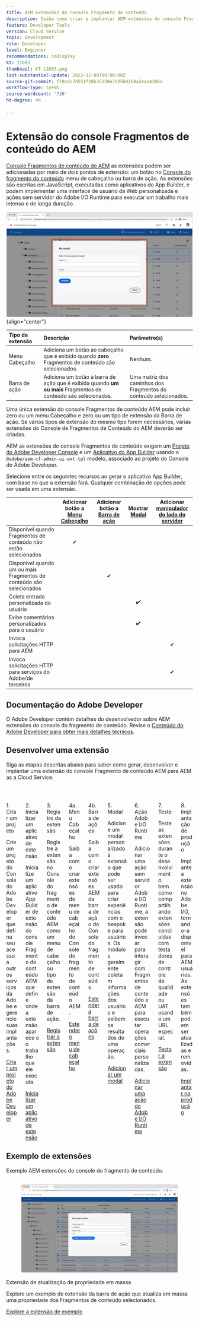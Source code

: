 ```yaml
---
title: AEM extensões do console Fragmento de conteúdo
description: Saiba como criar e implantar AEM extensões do console Fragmento de conteúdo as a Cloud Service
feature: Developer Tools
version: Cloud Service
topic: Development
role: Developer
level: Beginner
recommendations: noDisplay
kt: 11603
thumbnail: KT-11603.png
last-substantial-update: 2022-12-09T00:00:00Z
source-git-commit: f19cdc7d551f20b35550e7d25bd168a2eaa43b6a
workflow-type: tm+mt
source-wordcount: '726'
ht-degree: 4%

---
```



# Extensão do console Fragmentos de conteúdo do AEM

[Console Fragmentos de conteúdo do AEM](https://experienceleague.adobe.com/docs/experience-manager-cloud-service/content/sites/administering/content-fragments/content-fragments-console.html?lang=pt-BR) as extensões podem ser adicionadas por meio de dois pontos de extensão: um botão no [Console do fragmento do conteúdo](https://experienceleague.adobe.com/docs/experience-manager-cloud-service/content/sites/administering/content-fragments/content-fragments-console.html) menu de cabeçalho ou barra de ação. As extensões são escritas em JavaScript, executadas como aplicativos do App Builder, e podem implementar uma interface de usuário da Web personalizada e ações sem servidor do Adobe I/O Runtime para executar um trabalho mais intenso e de longa duração.

![Extensão do console Fragmentos de conteúdo do AEM](./assets/overview/example.png){align="center"}

| Tipo de extensão | Descrição | Parâmetro(s) |
| :--- | :--- | :--- |
| Menu Cabeçalho | Adiciona um botão ao cabeçalho que é exibido quando __zero__ Fragmentos de conteúdo são selecionados. | Nenhum. |
| Barra de ação | Adiciona um botão à barra de ação que é exibida quando __um ou mais__ Fragmentos de conteúdo são selecionados. | Uma matriz dos caminhos dos Fragmentos do conteúdo selecionados. |

Uma única extensão do console Fragmentos de conteúdo AEM pode incluir zero ou um menu Cabeçalho e zero ou um tipo de extensão da Barra de ação. Se vários tipos de extensão do mesmo tipo forem necessários, várias extensões do Console de Fragmentos de Conteúdo do AEM deverão ser criadas.

AEM as extensões do console Fragmentos de conteúdo exigem um [Projeto do Adobe Developer Console](https://developer.adobe.com/uix/docs/services/aem-cf-console-admin/extension-development/#create-a-project-in-adobe-developer-console) e um [Aplicativo do App Builder](https://developer.adobe.com/uix/docs/services/aem-cf-console-admin/code-generation) usando o `@adobe/aem-cf-admin-ui-ext-tpl` modelo, associado ao projeto do Console do Adobe Developer.

Selecione entre os seguintes recursos ao gerar o aplicativo App Builder, com base no que a extensão fará. Qualquer combinação de opções pode ser usada em uma extensão.

|  | Adicionar botão a [Menu Cabeçalho](./header-menu.md) | Adicionar botão a [Barra de ação](./action-bar.md) | Mostrar [Modal](./modal.md) | Adicionar [manipulador do lado do servidor](./runtime-action.md) |
| ------------------------------------------ | :-----------------------: | :----------------------: | :--------: | :--------------------:  |
| Disponível quando Fragmentos de conteúdo não estão selecionados | ✔ |  |  |  |
| Disponível quando um ou mais Fragmentos de conteúdo são selecionados |  | ✔ |  |  |
| Coleta entrada personalizada do usuário |  |  | ✔️ |  |
| Exibe comentários personalizados para o usuário |  |  | ✔️ |  |
| Invoca solicitações HTTP para AEM |  |  |  | ✔ |
| Invoca solicitações HTTP para serviços do Adobe/de terceiros |  |  |  | ✔ |


## Documentação do Adobe Developer

O Adobe Developer contém detalhes do desenvolvedor sobre AEM extensões do console do fragmento de conteúdo. Revise o [Conteúdo do Adobe Developer para obter mais detalhes técnicos](https://developer.adobe.com/uix/docs/).

## Desenvolver uma extensão

Siga as etapas descritas abaixo para saber como gerar, desenvolver e implantar uma extensão do console Fragmento de conteúdo AEM para AEM as a Cloud Service.

<div class="columns is-multiline">
    <!-- Create Adobe Developer Project -->
    <div class="column is-half-tablet is-half-desktop is-one-third-widescreen" aria-label="Create Adobe Developer Project">
        <div class="card">
            <div class="card-image">
                <figure class="image is-16by9">
                    <a href="https://developer.adobe.com/uix/docs/services/aem-cf-console-admin/extension-development/#create-a-project-in-adobe-developer-console" title="Criar projeto do Adobe Developer" tabindex="-1" target="_adobe-developer-com">
                        <img class="is-bordered-r-small" src="./assets/project/card.png" alt="Criar projeto do Adobe Developer">
                    </a>
                </figure>
            </div>
            <div class="card-content is-padded-small">
                <div class="content">
                    <p class="headline is-size-5 has-text-weight-bold">1. Criar um projeto</p>
                    <p class="is-size-6">Crie um projeto do Console do Adobe Developer que defina seu acesso a outros serviços da Adobe e gerencie suas implantações.</p>
                    <a href="https://developer.adobe.com/uix/docs/services/aem-cf-console-admin/extension-development/#create-a-project-in-adobe-developer-console" class="spectrum-Button spectrum-Button--outline spectrum-Button--primary spectrum-Button--sizeM" target="_adobe-developer-com">
                        <span class="spectrum-Button-label has-no-wrap has-text-weight-bold">Criar um projeto do Adobe Developer</span>
                    </a>
                </div>
            </div>
        </div>
    </div>
    <!-- Generate an Extension app -->
    <div class="column is-half-tablet is-half-desktop is-one-third-widescreen" aria-label="Generate an Extension app">
        <div class="card">
            <div class="card-image">
                <figure class="image is-16by9">
                    <a href="https://developer.adobe.com/uix/docs/services/aem-cf-console-admin/code-generation/#launch-code-generation-during-project-initialization" title="Gerar um aplicativo de extensão" tabindex="-1" target="_adobe-developer-com">
                        <img class="is-bordered-r-small" src="./assets/initialize-app/card.png" alt="Inicializar um aplicativo de extensão">
                    </a>
                </figure>
            </div>
            <div class="card-content is-padded-small">
                <div class="content">
                    <p class="headline is-size-5 has-text-weight-bold">2. Inicializar um aplicativo de extensão</p>
                    <p class="is-size-6">Inicialize um aplicativo App Builder de extensão do console Fragmento de conteúdo AEM que define onde a extensão aparece e o trabalho que ele executa.</p>
                    <a href="https://developer.adobe.com/uix/docs/services/aem-cf-console-admin/code-generation/#launch-code-generation-during-project-initialization" class="spectrum-Button spectrum-Button--outline spectrum-Button--primary spectrum-Button--sizeM" target="_adobe-developer-com">
                        <span class="spectrum-Button-label has-no-wrap has-text-weight-bold">Inicializar um aplicativo de extensão</span>
                    </a>
                </div>
            </div>
        </div>
    </div>
    <!-- Extension registration -->
    <div class="column is-half-tablet is-half-desktop is-one-third-widescreen" aria-label="Extension registration">
        <div class="card">
            <div class="card-image">
                <figure class="image is-16by9">
                    <a href="./extension-registration.md" title="Registro de extensão" tabindex="-1">
                        <img class="is-bordered-r-small" src="./assets/extension-registration/card.png" alt="Registro de extensão">
                    </a>
                </figure>
            </div>
            <div class="card-content is-padded-small">
                <div class="content">
                    <p class="headline is-size-5 has-text-weight-bold">3. Registro da extensão</p>
                    <p class="is-size-6">Registre a extensão no Console do fragmento de conteúdo AEM como um menu de cabeçalho ou tipo de extensão da barra de ação.</p>
                    <a href="./extension-registration.md" class="spectrum-Button spectrum-Button--outline spectrum-Button--primary spectrum-Button--sizeM">
                        <span class="spectrum-Button-label has-no-wrap has-text-weight-bold">Registrar a extensão</span>
                    </a>
                </div>
            </div>
        </div>
    </div>
    <!-- Header Menu -->
    <div class="column is-half-tablet is-half-desktop is-one-third-widescreen" aria-label="Header menu">
        <div class="card">
            <div class="card-image">
                <figure class="image is-16by9">
                    <a href="./header-menu.md" title="Menu Cabeçalho" tabindex="-1">
                        <img class="is-bordered-r-small" src="./assets/header-menu/card.png" alt="Menu Cabeçalho">
                    </a>
                </figure>
            </div>
            <div class="card-content is-padded-small">
                <div class="content">
                    <p class="headline is-size-5 has-text-weight-bold">4a. Menu Cabeçalho</p>
                    <p class="is-size-6">Saiba como criar extensões de menu de cabeçalho do Console do fragmento de conteúdo AEM.</p>
                    <a href="./header-menu.md" class="spectrum-Button spectrum-Button--outline spectrum-Button--primary spectrum-Button--sizeM">
                        <span class="spectrum-Button-label has-no-wrap has-text-weight-bold">Estender o menu de cabeçalho</span>
                    </a>
                </div>
            </div>
        </div>
    </div>
    <!-- Action Bar -->
    <div class="column is-half-tablet is-half-desktop is-one-third-widescreen" aria-label="Action Bar">
        <div class="card">
            <div class="card-image">
                <figure class="image is-16by9">
                    <a href="./action-bar.md" title="Barra de ações" tabindex="-1">
                        <img class="is-bordered-r-small" src="./assets/action-bar/card.png" alt="Barra de ações">
                    </a>
                </figure>
            </div>
            <div class="card-content is-padded-small">
                <div class="content">
                    <p class="headline is-size-5 has-text-weight-bold">4b. Barra de ações</p>
                    <p class="is-size-6">Saiba como criar extensões AEM da barra de ação do Console do fragmento de conteúdo.</p>
                    <a href="./action-bar.md" class="spectrum-Button spectrum-Button--outline spectrum-Button--primary spectrum-Button--sizeM">
                        <span class="spectrum-Button-label has-no-wrap has-text-weight-bold">Estender a barra de ações</span>
                    </a>
                </div>
            </div>
        </div>
    </div>
    <!-- Modal -->
    <div class="column is-half-tablet is-half-desktop is-one-third-widescreen" aria-label="Modal">
        <div class="card">
            <div class="card-image">
                <figure class="image is-16by9">
                    <a href="./modal.md" title="Modal" tabindex="-1">
                        <img class="is-bordered-r-small" src="./assets/modal/card.png" alt="Modal">
                    </a>
                </figure>
            </div>
            <div class="card-content is-padded-small">
                <div class="content">
                    <p class="headline is-size-5 has-text-weight-bold">5. Modal</p>
                    <p class="is-size-6">Adicione um modal personalizado à extensão que pode ser usado para criar experiências com o bespoke para usuários. Os módulos geralmente coletam informações dos usuários e exibem os resultados de uma operação.</p>
                    <a href="./modal.md" class="spectrum-Button spectrum-Button--outline spectrum-Button--primary spectrum-Button--sizeM">
                        <span class="spectrum-Button-label has-no-wrap has-text-weight-bold">Adicionar um modal</span>
                    </a>
                </div>
            </div>
        </div>
    </div>
    <!-- Adobe I/O Runtime action -->
    <div class="column is-half-tablet is-half-desktop is-one-third-widescreen" aria-label="Adobe I/O Runtime action">
        <div class="card">
            <div class="card-image">
                <figure class="image is-16by9">
                    <a href="./runtime-action.md" title="Ação do Adobe I/O Runtime" tabindex="-1">
                        <img class="is-bordered-r-small" src="./assets/runtime-action/card.png" alt="Ação do Adobe I/O Runtime">
                    </a>
                </figure>
            </div>
            <div class="card-content is-padded-small">
                <div class="content">
                    <p class="headline is-size-5 has-text-weight-bold">6. Ação Adobe I/O Runtime</p>
                    <p class="is-size-6">Adicionar uma ação sem servidor Adobe I/O Runtime, a extensão pode invocar para interagir com Fragmentos de conteúdo e AEM para executar operações comerciais personalizadas.</p>
                    <a href="./runtime-action.md" class="spectrum-Button spectrum-Button--outline spectrum-Button--primary spectrum-Button--sizeM">
                        <span class="spectrum-Button-label has-no-wrap has-text-weight-bold">Adicionar uma ação do Adobe I/O Runtime</span>
                    </a>
                </div>
            </div>
        </div>
    </div>
    <!-- Test -->
    <div class="column is-half-tablet is-half-desktop is-one-third-widescreen" aria-label="Test">
        <div class="card">
            <div class="card-image">
                <figure class="image is-16by9">
                    <a href="./test.md" title="Testar" tabindex="-1">
                        <img class="is-bordered-r-small" src="./assets/test/card.png" alt="Testar">
                    </a>
                </figure>
            </div>
            <div class="card-content is-padded-small">
                <div class="content">
                    <p class="headline is-size-5 has-text-weight-bold">7. Teste</p>
                    <p class="is-size-6">Teste as extensões durante o desenvolvimento, bem como compartilhando extensões concluídas com testadores de controle de qualidade ou UAT usando um URL especial.</p>
                    <a href="./test.md" class="spectrum-Button spectrum-Button--outline spectrum-Button--primary spectrum-Button--sizeM">
                        <span class="spectrum-Button-label has-no-wrap has-text-weight-bold">Testar a extensão</span>
                    </a>
                </div>
            </div>
        </div>
    </div>
    <!-- Extension deployment -->
    <div class="column is-half-tablet is-half-desktop is-one-third-widescreen" aria-label="Extension deployment">
        <div class="card">
            <div class="card-image">
                <figure class="image is-16by9">
                    <a href="./deploy.md" title="Implantação de extensão" tabindex="-1">
                        <img class="is-bordered-r-small" src="./assets/deploy/card.png" alt="Implantação de extensão">
                    </a>
                </figure>
            </div>
            <div class="card-content is-padded-small">
                <div class="content">
                    <p class="headline is-size-5 has-text-weight-bold">8. Implantação de produção</p>
                    <p class="is-size-6">Implante a extensão no Adobe I/O, tornando-a disponível para AEM usuários. As extensões também podem ser atualizadas e removidas.</p>
                    <a href="./deploy.md" class="spectrum-Button spectrum-Button--outline spectrum-Button--primary spectrum-Button--sizeM">
                        <span class="spectrum-Button-label has-no-wrap has-text-weight-bold">Implantar na produção</span>
                    </a>
                </div>
            </div>
        </div>
    </div>
</div>

## Exemplo de extensões

Exemplo AEM extensões do console do fragmento de conteúdo.

<div class="columns is-multiline">
    <!-- Bulk property update extension -->
    <div class="column is-half-tablet is-half-desktop is-one-third-widescreen" aria-label="Bulk property update extension">
        <div class="card">
            <div class="card-image">
                <figure class="image is-16by9">
                    <a href="./example-extensions/bulk-property-update.md" title="Extensão de atualização de propriedade em massa" tabindex="-1">
                        <img class="is-bordered-r-small" src="./example-extensions/assets/bulk-property-update/card.png" alt="Extensão de atualização de propriedade em massa">
                    </a>
                </figure>
            </div>
            <div class="card-content is-padded-small">
                <div class="content">
                    <p class="headline is-size-5 has-text-weight-bold">Extensão de atualização de propriedade em massa</p>
                    <p class="is-size-6">Explore um exemplo de extensão da barra de ação que atualiza em massa uma propriedade dos Fragmentos de conteúdo selecionados.</p>
                    <a href="./example-extensions/bulk-property-update.md" class="spectrum-Button spectrum-Button--outline spectrum-Button--primary spectrum-Button--sizeM">
                        <span class="spectrum-Button-label has-no-wrap has-text-weight-bold">Explore a extensão de exemplo</span>
                    </a>
                </div>
            </div>
        </div>
    </div>
</div>

